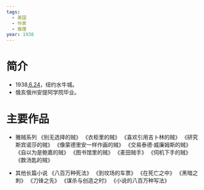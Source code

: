 ```yaml
---
tags:
  - 美国
  - 作家
  - 推理
year: 1938
---
```

# 简介

- 1938[.6.24](2024-06-24.md)，纽约水牛城。
- 俄亥俄州安提阿学院毕业。
# 主要作品

- 雅贼系列
《别无选择的贼》
《衣柜里的贼》
《喜欢引用吉卜林的贼》
《研究斯宾诺莎的贼》
《像蒙德里安一样作画的贼》
《交易泰德·威廉姆斯的贼》
《自以为是鲍嘉的贼》
《图书馆里的贼》
《麦田贼手》
《伺机下手的贼》
《数汤匙的贼》

- 其他长篇小说
《八百万种死法》
《到坟场的车票》
《在死亡之中》
《黑暗之刺》
《刀锋之先》
《谋杀与创造之时》
《小说的八百万种写法》